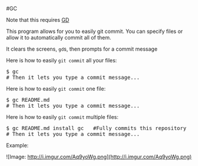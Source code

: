 #GC

Note that this requires [GD](https://github.com/czipperz/gd)

This program allows for you to easily git commit. You can specify files or allow it to automatically commit all of them.

It clears the screens, `gd`s, then prompts for a commit message

Here is how to easily `git commit` all your files:
<pre>
$ gc
# Then it lets you type a commit message...
</pre>

Here is how to easily `git commit` one file:
<pre>
$ gc README.md
# Then it lets you type a commit message...
</pre>

Here is how to easily `git commit` multiple files:
<pre>
$ gc README.md install gc   #Fully commits this repository
# Then it lets you type a commit message...
</pre>

Example:

![Image: http://i.imgur.com/Aq9yoWg.png](http://i.imgur.com/Aq9yoWg.png)
